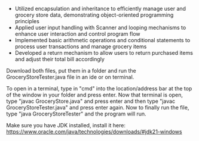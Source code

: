 - Utilized encapsulation and inheritance to efficiently manage user and grocery store data, demonstrating object-oriented programming principles
- Applied user input handling with Scanner and looping mechanisms to enhance user interaction and control program flow
- Implemented basic arithmetic operations and conditional statements to process user transactions and manage grocery items
- Developed a return mechanism to allow users to return purchased items and adjust their total bill accordingly

Download both files, put them in a folder and run the GroceryStoreTester.java file in an ide or on terminal.

To open in a terminal, type in "cmd" into the location/address bar at the top of the window in your folder and press enter. Now that terminal is open, type "javac GroceryStore.java" and press enter and then type "javac GroceryStoreTester.java" and press enter again. Now to finally run the file, type "java GroceryStoreTester" and the program will run.

Make sure you have JDK installed, install it here: https://www.oracle.com/java/technologies/downloads/#jdk21-windows
